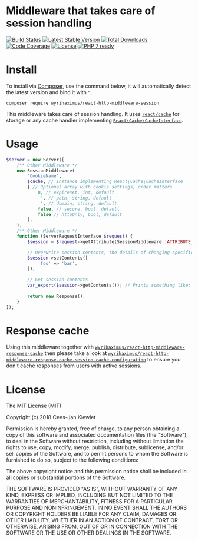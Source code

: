 # Middleware that takes care of session handling

[![Build Status](https://travis-ci.org/WyriHaximus/reactphp-http-middleware-session.svg?branch=master)](https://travis-ci.org/WyriHaximus/reactphp-http-middleware-session)
[![Latest Stable Version](https://poser.pugx.org/WyriHaximus/react-http-middleware-session/v/stable.png)](https://packagist.org/packages/WyriHaximus/react-http-middleware-session)
[![Total Downloads](https://poser.pugx.org/WyriHaximus/react-http-middleware-session/downloads.png)](https://packagist.org/packages/WyriHaximus/react-http-middleware-session)
[![Code Coverage](https://scrutinizer-ci.com/g/WyriHaximus/reactphp-http-middleware-session/badges/coverage.png?b=master)](https://scrutinizer-ci.com/g/WyriHaximus/reactphp-http-middleware-session/?branch=master)
[![License](https://poser.pugx.org/WyriHaximus/react-http-middleware-session/license.png)](https://packagist.org/packages/WyriHaximus/react-http-middleware-session)
[![PHP 7 ready](http://php7ready.timesplinter.ch/WyriHaximus/reactphp-http-middleware-clear-body/badge.svg)](https://travis-ci.org/WyriHaximus/reactphp-http-middleware-clear-body)

# Install

To install via [Composer](http://getcomposer.org/), use the command below, it will automatically detect the latest version and bind it with `^`.

```
composer require wyrihaximus/react-http-middleware-session
```

This middleware takes care of session handling. It uses [`react/cache`](https://reactphp.org/cache/) for storage or 
any cache handler implementing [`React\Cache\CacheInterface`](https://github.com/reactphp/react/wiki/Users#cache-implementations).

# Usage

```php
$server = new Server([
    /** Other Middleware */
    new SessionMiddleware(
        'CookieName',
        $cache, // Instance implementing React\Cache\CacheInterface
        [ // Optional array with cookie settings, order matters
            0, // expiresAt, int, default
            '', // path, string, default
            '', // domain, string, default
            false, // secure, bool, default
            false // httpOnly, bool, default
        ], 
    ),
    /** Other Middleware */
    function (ServerRequestInterface $request) {
        $session = $request->getAttribute(SessionMiddleware::ATTRIBUTE_NAME);

        // Overwrite session contents, the details of changing specific keys is up to you
        $session->setContents([
            'foo' => 'bar',
        ]);
        
        // Get session contents
        var_export($session->getContents()); // Prints something like: ['foo' = 'bar']
        
        return new Response();
    }
]);
```

# Response cache

Using this middleware together with [`wyrihaximus/react-http-middleware-response-cache`](https://github.com/WyriHaximus/reactphp-http-middleware-response-cache) then 
please take a look at [`wyrihaximus/react-http-middleware-response-cache-session-cache-configuration`](https://github.com/WyriHaximus/reactphp-http-middleware-response-cache-session-cache-configuration) to 
ensure you don't cache responses from users with active sessions.

# License

The MIT License (MIT)

Copyright (c) 2018 Cees-Jan Kiewiet

Permission is hereby granted, free of charge, to any person obtaining a copy
of this software and associated documentation files (the "Software"), to deal
in the Software without restriction, including without limitation the rights
to use, copy, modify, merge, publish, distribute, sublicense, and/or sell
copies of the Software, and to permit persons to whom the Software is
furnished to do so, subject to the following conditions:

The above copyright notice and this permission notice shall be included in all
copies or substantial portions of the Software.

THE SOFTWARE IS PROVIDED "AS IS", WITHOUT WARRANTY OF ANY KIND, EXPRESS OR
IMPLIED, INCLUDING BUT NOT LIMITED TO THE WARRANTIES OF MERCHANTABILITY,
FITNESS FOR A PARTICULAR PURPOSE AND NONINFRINGEMENT. IN NO EVENT SHALL THE
AUTHORS OR COPYRIGHT HOLDERS BE LIABLE FOR ANY CLAIM, DAMAGES OR OTHER
LIABILITY, WHETHER IN AN ACTION OF CONTRACT, TORT OR OTHERWISE, ARISING FROM,
OUT OF OR IN CONNECTION WITH THE SOFTWARE OR THE USE OR OTHER DEALINGS IN THE
SOFTWARE.
